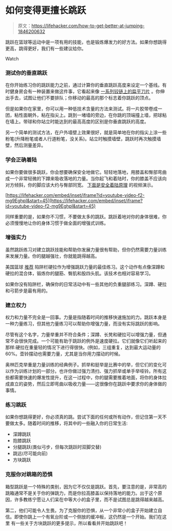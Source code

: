 # 如何变得更擅长跳跃

> 原文：<https://lifehacker.com/how-to-get-better-at-jumping-1846200632>

跳跃在篮球等运动中是一项有用的技能，也是锻炼爆发力的好方法。如果你想跳得更高，跳得更好，我们有一些建议给你。

Watch

### 测试你的垂直跳跃

在你开始练习你的跳跃能力之前，通过计算你的垂直跳跃高度来设定一个基线。有时健身房会有一种装置来做这件事，它看起来像 [一系列铰链上的扁平刀片](https://www.performbetter.com/Vertec) 。你伸出手去，试图让他们不要排队；你移动的最高的那个标志着你跳跃的顶点。

但是如果你在家里，你可以用一种低技术含量的方法来测试。将一片胶带卷成一团，粘性面朝外，粘在指尖上。跳到一堵墙的旁边，在你跳的顶端撞上墙，把球粘在墙上。带球和你站立时能达到的最高高度的区别是你垂直跳跃的高度。

另一个简单的测试方法，在户外墙壁上效果很好，就是简单地在你的指尖上涂一些粉笔(升降粉笔或者人行道粉笔，没关系)。站立时触摸墙壁，跳跃时再次触摸墙壁，然后测量差异。

### 学会正确着陆

如果你要做很多跳跃，你会想要确保安全地做它。轻轻地落地，用膝盖和臀部弯曲成一个非常轻微的下蹲来吸收落地的力量。当你起飞和着陆时，你的膝盖不应该向对方倾斜，你的脚应该大约与臀部同宽。 [下面是安全着陆原理](https://youtu.be/f2-mg9EghpI?t=45) 的视频演示。

 [https://lifehacker.com/embed/inset/iframe?id=youtube-video-f2-mg9EghpI&start=45](https://lifehacker.com/embed/inset/iframe?id=youtube-video-f2-mg9EghpI&start=45) 

同样重要的是，如果你不习惯，不要做太多的跳跃。跳跃着地对你的身体很难，你必须慢慢地让你的身体习惯于做全面的增强式训练。

### 增强实力

虽然跳跃练习对建立跳跃技能和帮助你发展力量很有帮助，但你仍然需要力量训练来发展力量。你的腿越强壮，你就能跳得越高。

美国篮球 [推荐](https://www.usab.com/youth/news/2011/09/3best-exercises-for-the-vertical-jump.aspx) 陷阱栏硬拉作为增强跳跃力量的最佳练习。这个动作有点像深蹲和硬拉的混合体，锻炼你的腿筋、臀肌和股四头肌。该技术也相对容易学习。

如果你没有陷阱栏，确保你的日常活动中有一些其他的负重腿部练习。深蹲、硬拉和弓箭步是最有用的。

### 建立权力

权力和力量不完全是一回事。力量是指随着时间的推移快速施加的力。跳跃本身是一种力量练习，但其他力量练习可以帮助你增强力量，而没有实际跳跃的影响。

尽管有这个名字，力量举重并不符合条件；深蹲、长凳和硬拉可以增强力量，但通常不会很快完成。一个可能有助于跳跃的例外是速度硬拉。它们就像它们听起来的那样:硬拉在重量轻的情况下进行得很快。(例如，三组重复，达到最大运动量的 60%。壶铃摆动也需要力量，尤其是当你用力摆动的时候。

奥林匹克举重是力量训练的经典例子。抓举和挺举是比赛中的举，但它们的变化可以作为训练计划的一部分。也许你做过强力清扫、强力抓举或单手举哑铃。所有这些都需要快速的爆发性提升，在这一过程中，你的腿需要推着地面，将你的身体拉成直立的姿势，然后立即弯曲以吸收力量——这很像你在跳跃中要求你的身体做的事情。

### 练习跳跃

如果你想跳得更好，你必须真的跳。尝试下面的任何或所有动作，但记住第一天不要做太多。随着时间的推移，将其中的一些融入你的日常生活:

*   深蹲跳跃
*   抱膝跳跃
*   分腿跳跃(类似弓步，但每次跳跃时双脚交替)
*   跳远(尽可能向前)
*   方块跳跃

### 克服你对跳箱的恐惧

箱型跳跃是一个特殊的类别，因为它不仅仅是跳跃。首先，要注意的是，非常高的跳箱通常不是关于你的弹跳力，而是你拉高膝盖以保持落地的能力。出于这个原因，许多教练宁愿让人们呆在中等大小的盒子里，而不是试图总是跳得越来越高。

第二，他们可能令人生畏。为了克服你的恐惧，从一个非常小的盒子开始建立自信。即使你跳上一个有氧台阶或一个侧放的缓冲板，这仍然是一个开始。我们在这里 有一些关于方块跳跃的更多提示，所以看看并开始跳跃吧！